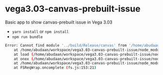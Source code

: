 # vega3.03-canvas-prebuilt-issue

Basic app to show canvas-prebuilt issue in Vega 3.03

* `yarn install` or `npm install`
* `npm run bundle`

```bash
Error: Cannot find module '../build/Release/canvas' from '/home/abudaan/workspace/vega3.03-canvas-prebuilt-issue/node_modules/canvas-prebuilt/canvas/lib'
    at /home/abudaan/workspace/vega3.03-canvas-prebuilt-issue/node_modules/browser-resolve/node_modules/resolve/lib/async.js:55:21
    at load (/home/abudaan/workspace/vega3.03-canvas-prebuilt-issue/node_modules/browser-resolve/node_modules/resolve/lib/async.js:69:43)
    at onex (/home/abudaan/workspace/vega3.03-canvas-prebuilt-issue/node_modules/browser-resolve/node_modules/resolve/lib/async.js:92:31)
    at /home/abudaan/workspace/vega3.03-canvas-prebuilt-issue/node_modules/browser-resolve/node_modules/resolve/lib/async.js:22:47
    at FSReqWrap.oncomplete (fs.js:153:21)
```
